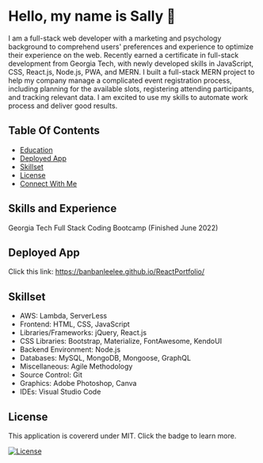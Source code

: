 # Hello, my name is Sally 👋

I am a full-stack web developer with a marketing and psychology background to comprehend users' preferences and experience to optimize their experience on the web. Recently earned a certificate in full-stack development from Georgia Tech, with newly developed skills in JavaScript, CSS, React.js, Node.js, PWA, and MERN. 
I built a full-stack MERN project to help my company manage a complicated event registration process, including planning for the available slots, registering attending participants, and tracking relevant data. I am excited to use my skills to automate work process and deliver good results. 

## Table Of Contents 
 - [Education](#Education)
 - [Deployed App](#screenshot)
 - [Skillset](#skillset)
 - [License](#license)
 - [Connect With Me](#connect-with-me)

## Skills and Experience

Georgia Tech Full Stack Coding Bootcamp (Finished June 2022)

## Deployed App

Click this link: https://banbanleelee.github.io/ReactPortfolio/

## Skillset

* AWS: Lambda, ServerLess
* Frontend: HTML, CSS, JavaScript
* Libraries/Frameworks: jQuery, React.js
* CSS Libraries: Bootstrap, Materialize, FontAwesome, KendoUI
* Backend Environment: Node.js
* Databases: MySQL, MongoDB, Mongoose, GraphQL
* Miscellaneous: Agile Methodology
* Source Control: Git
* Graphics: Adobe Photoshop, Canva
* IDEs: Visual Studio Code


## License
 This application is covererd under MIT. Click the badge to learn more. 

 [![License](https://img.shields.io/badge/License-MIT-yellow.svg)](https://opensource.org/licenses/MIT)
